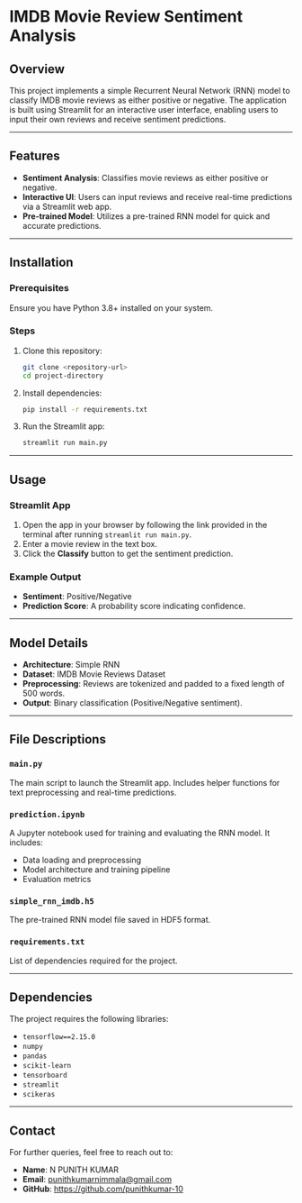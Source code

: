 
# IMDB Movie Review Sentiment Analysis

## Overview
This project implements a simple Recurrent Neural Network (RNN) model to classify IMDB movie reviews as either positive or negative. The application is built using Streamlit for an interactive user interface, enabling users to input their own reviews and receive sentiment predictions.

---

## Features
- **Sentiment Analysis**: Classifies movie reviews as either positive or negative.
- **Interactive UI**: Users can input reviews and receive real-time predictions via a Streamlit web app.
- **Pre-trained Model**: Utilizes a pre-trained RNN model for quick and accurate predictions.

---

## Installation

### Prerequisites
Ensure you have Python 3.8+ installed on your system.

### Steps
1. Clone this repository:
   ```bash
   git clone <repository-url>
   cd project-directory
   ```

2. Install dependencies:
   ```bash
   pip install -r requirements.txt
   ```

3. Run the Streamlit app:
   ```bash
   streamlit run main.py
   ```

---

## Usage

### Streamlit App
1. Open the app in your browser by following the link provided in the terminal after running `streamlit run main.py`.
2. Enter a movie review in the text box.
3. Click the **Classify** button to get the sentiment prediction.

### Example Output
- **Sentiment**: Positive/Negative
- **Prediction Score**: A probability score indicating confidence.

---

## Model Details
- **Architecture**: Simple RNN
- **Dataset**: IMDB Movie Reviews Dataset
- **Preprocessing**: Reviews are tokenized and padded to a fixed length of 500 words.
- **Output**: Binary classification (Positive/Negative sentiment).

---

## File Descriptions

### `main.py`
The main script to launch the Streamlit app. Includes helper functions for text preprocessing and real-time predictions.

### `prediction.ipynb`
A Jupyter notebook used for training and evaluating the RNN model. It includes:
- Data loading and preprocessing
- Model architecture and training pipeline
- Evaluation metrics

### `simple_rnn_imdb.h5`
The pre-trained RNN model file saved in HDF5 format.

### `requirements.txt`
List of dependencies required for the project.

---

## Dependencies
The project requires the following libraries:
- `tensorflow==2.15.0`
- `numpy`
- `pandas`
- `scikit-learn`
- `tensorboard`
- `streamlit`
- `scikeras`

---

## Contact
For further queries, feel free to reach out to:
- **Name**: N PUNITH KUMAR
- **Email**: punithkumarnimmala@gmail.com
- **GitHub**: https://github.com/punithkumar-10

